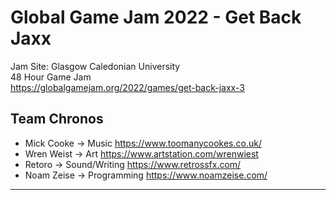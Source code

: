 # Global Game Jam 2022 - Get Back Jaxx
Jam Site: Glasgow Caledonian University </br>
48 Hour Game Jam </br>
https://globalgamejam.org/2022/games/get-back-jaxx-3

Team Chronos
----------------------------
- Mick Cooke -> Music   https://www.toomanycookes.co.uk/
- Wren Weist -> Art    https://www.artstation.com/wrenwiest
- Retoro -> Sound/Writing   https://www.retrossfx.com/
- Noam Zeise -> Programming  https://www.noamzeise.com/
----------------------------

